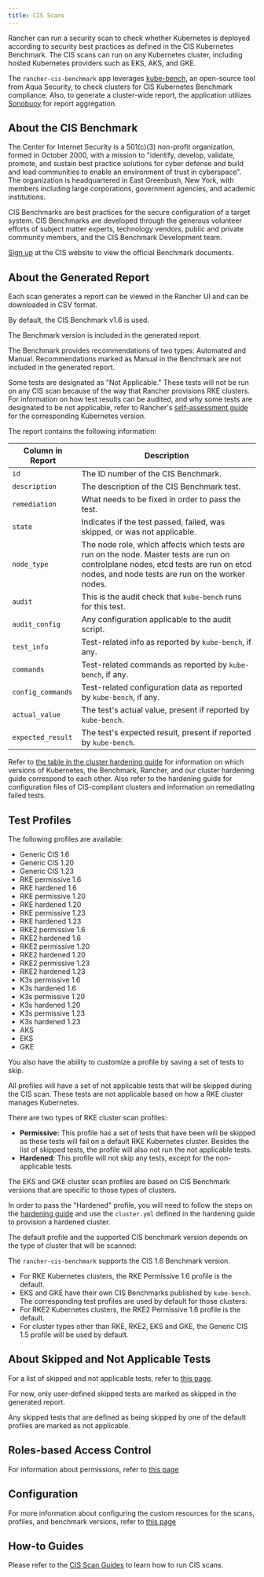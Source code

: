 ```yaml
---
title: CIS Scans
---
```


<head>
  <link rel="canonical" href="https://ranchermanager.docs.rancher.com/pages-for-subheaders/cis-scans"/>
</head>

Rancher can run a security scan to check whether Kubernetes is deployed according to security best practices as defined in the CIS Kubernetes Benchmark. The CIS scans can run on any Kubernetes cluster, including hosted Kubernetes providers such as EKS, AKS, and GKE.

The `rancher-cis-benchmark` app leverages <a href="https://github.com/aquasecurity/kube-bench" target="_blank">kube-bench,</a> an open-source tool from Aqua Security, to check clusters for CIS Kubernetes Benchmark compliance. Also, to generate a cluster-wide report, the application utilizes <a href="https://github.com/vmware-tanzu/sonobuoy" target="_blank">Sonobuoy</a> for report aggregation.


## About the CIS Benchmark

The Center for Internet Security is a 501(c\)(3) non-profit organization, formed in October 2000, with a mission to "identify, develop, validate, promote, and sustain best practice solutions for cyber defense and build and lead communities to enable an environment of trust in cyberspace". The organization is headquartered in East Greenbush, New York, with members including large corporations, government agencies, and academic institutions.

CIS Benchmarks are best practices for the secure configuration of a target system. CIS Benchmarks are developed through the generous volunteer efforts of subject matter experts, technology vendors, public and private community members, and the CIS Benchmark Development team.

[Sign up](https://learn.cisecurity.org/benchmarks) at the CIS website to view the official Benchmark documents.

## About the Generated Report

Each scan generates a report can be viewed in the Rancher UI and can be downloaded in CSV format.

By default, the CIS Benchmark v1.6 is used.

The Benchmark version is included in the generated report.

The Benchmark provides recommendations of two types: Automated and Manual. Recommendations marked as Manual in the Benchmark are not included in the generated report.

Some tests are designated as "Not Applicable." These tests will not be run on any CIS scan because of the way that Rancher provisions RKE clusters. For information on how test results can be audited, and why some tests are designated to be not applicable, refer to Rancher's [self-assessment guide](./rancher-security.md#the-cis-benchmark-and-self-assessment) for the corresponding Kubernetes version.

The report contains the following information:

| Column in Report  | Description                                                                                                                                                                             |
|-------------------|-----------------------------------------------------------------------------------------------------------------------------------------------------------------------------------------|
| `id`              | The ID number of the CIS Benchmark.                                                                                                                                                     |
| `description`     | The description of the CIS Benchmark test.                                                                                                                                              |
| `remediation`     | What needs to be fixed in order to pass the test.                                                                                                                                       |
| `state`           | Indicates if the test passed, failed, was skipped, or was not applicable.                                                                                                               |
| `node_type`       | The node role, which affects which tests are run on the node. Master tests are run on controlplane nodes, etcd tests are run on etcd nodes, and node tests are run on the worker nodes. |
| `audit`           | This is the audit check that `kube-bench` runs for this test.                                                                                                                           |
| `audit_config`    | Any configuration applicable to the audit script.                                                                                                                                       |
| `test_info`       | Test-related info as reported by `kube-bench`, if any.                                                                                                                                  |
| `commands`        | Test-related commands as reported by `kube-bench`, if any.                                                                                                                              |
| `config_commands` | Test-related configuration data as reported by `kube-bench`, if any.                                                                                                                    |
| `actual_value`    | The test's actual value, present if reported by `kube-bench`.                                                                                                                           |
| `expected_result` | The test's expected result, present if reported by `kube-bench`.                                                                                                                        |

Refer to [the table in the cluster hardening guide](./rancher-security.md) for information on which versions of Kubernetes, the Benchmark, Rancher, and our cluster hardening guide correspond to each other. Also refer to the hardening guide for configuration files of CIS-compliant clusters and information on remediating failed tests.

## Test Profiles

The following profiles are available:

- Generic CIS 1.6
- Generic CIS 1.20
- Generic CIS 1.23
- RKE permissive 1.6
- RKE hardened 1.6
- RKE permissive 1.20
- RKE hardened 1.20
- RKE permissive 1.23
- RKE hardened 1.23
- RKE2 permissive 1.6
- RKE2 hardened 1.6
- RKE2 permissive 1.20
- RKE2 hardened 1.20
- RKE2 permissive 1.23
- RKE2 hardened 1.23
- K3s permissive 1.6
- K3s hardened 1.6
- K3s permissive 1.20
- K3s hardened 1.20
- K3s permissive 1.23
- K3s hardened 1.23
- AKS
- EKS
- GKE

You also have the ability to customize a profile by saving a set of tests to skip.

All profiles will have a set of not applicable tests that will be skipped during the CIS scan. These tests are not applicable based on how a RKE cluster manages Kubernetes.

There are two types of RKE cluster scan profiles:

- **Permissive:** This profile has a set of tests that have been will be skipped as these tests will fail on a default RKE Kubernetes cluster. Besides the list of skipped tests, the profile will also not run the not applicable tests.
- **Hardened:** This profile will not skip any tests, except for the non-applicable tests.

The EKS and GKE cluster scan profiles are based on CIS Benchmark versions that are specific to those types of clusters.

In order to pass the "Hardened" profile, you will need to follow the steps on the [hardening guide](./rancher-security.md#rancher-hardening-guide) and use the `cluster.yml` defined in the hardening guide to provision a hardened cluster.

The default profile and the supported CIS benchmark version depends on the type of cluster that will be scanned:

The `rancher-cis-benchmark` supports the CIS 1.6 Benchmark version.

- For RKE Kubernetes clusters, the RKE Permissive 1.6 profile is the default.
- EKS and GKE have their own CIS Benchmarks published by `kube-bench`. The corresponding test profiles are used by default for those clusters.
- For RKE2 Kubernetes clusters, the RKE2 Permissive 1.6 profile is the default.
- For cluster types other than RKE, RKE2, EKS and GKE, the Generic CIS 1.5 profile will be used by default.

## About Skipped and Not Applicable Tests

For a list of skipped and not applicable tests, refer to [this page](../how-to-guides/advanced-user-guides/cis-scan-guides/skip-tests.md).

For now, only user-defined skipped tests are marked as skipped in the generated report.

Any skipped tests that are defined as being skipped by one of the default profiles are marked as not applicable.

## Roles-based Access Control

For information about permissions, refer to [this page](../integrations-in-rancher/cis-scans/rbac-for-cis-scans.md)

## Configuration

For more information about configuring the custom resources for the scans, profiles, and benchmark versions, refer to [this page](../integrations-in-rancher/cis-scans/configuration-reference.md)

## How-to Guides

Please refer to the [CIS Scan Guides](../pages-for-subheaders/cis-scan-guides.md) to learn how to run CIS scans.
